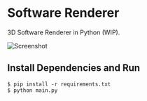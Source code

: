 # Software Renderer

3D Software Renderer in Python (WIP).

![Screenshot](http://screenclippr.com/c3j0v/#.png)

## Install Dependencies and Run

```
$ pip install -r requirements.txt
$ python main.py

```
